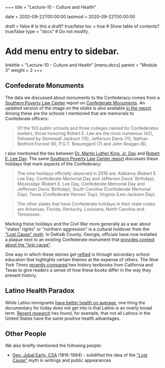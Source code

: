 +++
title = "Lecture-10 - Culture and Health"

date = 2020-09-22T00:00:00
lastmod = 2020-09-22T00:00:00

draft = false  # Is this a draft? true/false
toc = true  # Show table of contents? true/false
type = "docs"  # Do not modify.

# Add menu entry to sidebar.
linktitle = "Lecture-10 - Culture and Health"
[menu.docs]
  parent = "Module 3"
  weight = 2
+++

## Confederate Monuments
The data we discussed about monuments to the Confederacy comes from a [Southern Poverty Law Center](https://www.splcenter.org/) report on [Confederate Monuments](https://www.splcenter.org/20190201/whose-heritage-public-symbols-confederacy). An updated version of the image on the slides is also available [in the report](https://www.splcenter.org/sites/default/files/com_whose_heritage_timeline_print.pdf). Among these are the schools I mentioned that are memorials to Confederate officers:

> Of the 103 public schools and three colleges named for Confederates leaders, those honoring Robert E. Lee are the most numerous (42), followed by Stonewall Jackson (15), Jefferson Davis (11), Nathan Bedford Forrest (8), P.G.T. Beauregard (7) and John Reagan (6).

I also mentioned the ties between [Dr. Martin Luther King, Jr. Day](https://en.wikipedia.org/wiki/Martin_Luther_King_Jr._Day) and [Robert E. Lee Day](https://en.wikipedia.org/wiki/Robert_E._Lee_Day). The same [Southern Poverty Law Center report](https://www.splcenter.org/20190201/whose-heritage-public-symbols-confederacy) discusses these holidays that mark aspects of the Confederacy:

> The nine holidays officially observed in 2018 are: Alabama (Robert E. Lee Day, Confederate Memorial Day and Jefferson Davis’ Birthday); Mississippi (Robert E. Lee Day, Confederate Memorial Day and Jefferson Davis’ Birthday); South Carolina (Confederate Memorial Day); Texas (Confederate Heroes’ Day); Virginia (Lee-Jackson Day).

> The other states that have Confederate holidays in their state codes are Arkansas, Florida, Kentucky, Louisiana, North Carolina and Tennessee.

Marking these holidays and the Civil War more generally as a war about "states' rights" or "northern aggression" is a cultural holdover from the ["Lost Cause" myth](https://en.wikipedia.org/wiki/Lost_Cause_of_the_Confederacy). In DeKalb County, Georgia, officials have now installed a plaque next to an existing Confederate monument that [provides context about the "lost cause"](https://www.ajc.com/news/local/marker-supplies-historical-context-for-dekalb-confederate-monument/3mGyZ6ITzCEGVgz785O1zJ/?fbclid=IwAR0iRmJHE3WtLX7J17OJ6bcAplgrcn9eROfsmUCavlBsxp7fex-moAizXMw#).

One way in which these stories get [reified](https://www.merriam-webster.com/dictionary/reify) is through secondary school education that highlights certain themes at the expense of others. The *New York Times* [recently compared](https://www.nytimes.com/interactive/2020/01/12/us/texas-vs-california-history-textbooks.html) two history textbooks from California and Texas to give readers a sense of how these books differ in the way they present history.

## Latino Health Paradox
While Latino immigrants [have better health on average](https://en.wikipedia.org/wiki/Hispanic_paradox), one thing the documentary for today does not get into is that Latino is an overly broad term. [Recent research](https://www.ncbi.nlm.nih.gov/pmc/articles/PMC5757955/) has found, for example, that not all Latinos in the United States have the same positive health advantages.

## Other People
We also briefly mentioned the following people:
* [Gen. Jubal Early, CSA](https://en.wikipedia.org/wiki/Jubal_Early) (1816-1894) - solidified the idea of the ["Lost Cause"](https://en.wikipedia.org/wiki/Lost_Cause_of_the_Confederacy) myth in writings and public appearances 
